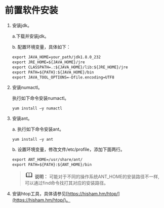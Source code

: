 # 前置软件安装<a name="ZH-CN_TOPIC_0263913281"></a>

1. 安装jdk。

      a.下载并安装jdk。

      b. 配置环境变量，具体如下：

      ```
      export JAVA_HOME=your_path/jdk1.8.0_232 
      export JRE_HOME=${JAVA_HOME}/jre 
      export CLASSPATH=.:${JAVA_HOME}/lib:${JRE_HOME}/jre 
      export PATH=${PATH}:${JAVA_HOME}/bin 
      export JAVA_TOOL_OPTIONS=-Dfile.encoding=UTF8
      ```

2. 安装numactl。

      执行如下命令安装numactl。

      ```
      yum install –y numactl
      ```

3. 安装ant。

      a. 执行如下命令安装ant。

      ```
      yum install –y ant
      ```

      b. 设置环境变量，修改文件/etc/profile，添加下面两行。

      ```
      export ANT_HOME=/usr/share/ant/ 
      export PATH=${PATH}:${ANT_HOME}/bin
      ```

      >![](public_sys-resources/icon-note.gif) **说明：** 
      >可能对于不同的操作系统ANT\_HOME的安装路径不一样, 可以通过find命令找打其对应的安装路径。

4. 安装htop工具，具体请参见[https://hisham.hm/htop/](https://hisham.hm/htop/)。

